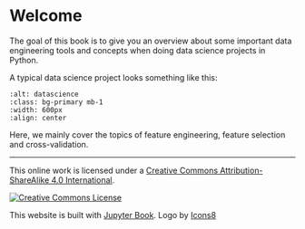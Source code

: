 # Welcome

The goal of this book is to give you an overview about some important data engineering tools and concepts when doing data science projects in Python.

A typical data science project looks something like this: 

```{image} ../_static/img/lifecycle-data.png
:alt: datascience
:class: bg-primary mb-1
:width: 600px
:align: center
```

Here, we mainly cover the topics of feature engineering, feature selection and cross-validation. 

---

This online work is licensed under a <a rel="license" href="https://creativecommons.org/licenses/by-sa/4.0/">Creative Commons Attribution-ShareAlike 4.0 International</a>.

<a rel="license" href="https://creativecommons.org/licenses/by-sa/4.0/"><img src="https://licensebuttons.net/l/by-sa/4.0/88x31.png" alt="Creative Commons License" style="border-width:0"/></a><br />

This website is built with [Jupyter Book](https://jupyterbook.org/intro.html). <a target="_blank" href="https://icons8.de/icon/aL7NtSh6zELd/streudiagramm"> </a> Logo by <a target="_blank" href="https://icons8.de">Icons8</a>